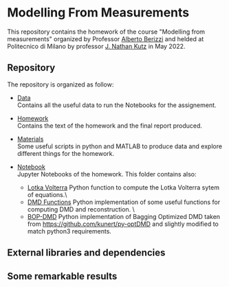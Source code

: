 # Modelling From Measurements

This repository contains the homework of the course "Modelling from measurements" organized by Professor [Alberto Berizzi](https://www4.ceda.polimi.it/manifesti/manifesti/controller/ricerche/RicercaPerDocentiPublic.do?evn_didattica=evento&k_doc=14853&polij_device_category=DESKTOP&__pj0=0&__pj1=161107224bf5e306682c8834e636702f) and helded at Politecnico di Milano by professor [J. Nathan Kutz](https://faculty.washington.edu/kutz/) in May 2022.

## Repository

The repository is organized as follow:

- [Data](Data/)\
Contains all the useful data to run the Notebooks for the assignement.

- [Homework](Homework/)\
Contains the text of the homework and the final report produced.

- [Materials](Materials/)\
Some useful scripts in python and MATLAB to produce data and explore different things for the homework.

- [Notebook](Notebooks/)\
Jupyter Notebooks of the homework. This folder contains also:
    - [Lotka Volterra](Notebooks/Utility/lotkavolterra.py) Python function to compute the Lotka Volterra sytem of equations.\
    - [DMD Functions](Notebooks/Utility/FunctionsDMD.py) Python implementation of some useful functions for computing DMD and reconstruction. \
    - [BOP-DMD](Notebooks/Utility/PythonBOPDMD/) Python implementation of Bagging Optimized DMD taken from https://github.com/kunert/py-optDMD and slightly modified to match python3 requirements.

## External libraries and dependencies

## Some remarkable results
